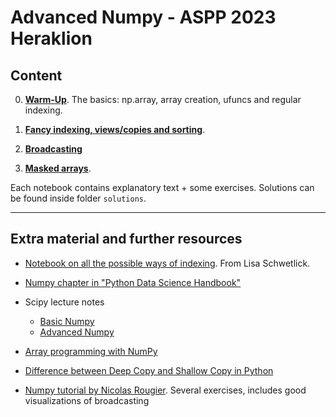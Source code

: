 # Advanced Numpy - ASPP 2023 Heraklion

## Content

0. **[Warm-Up](notebook-0-warm-up.ipynb)**. The basics: np.array, array creation, ufuncs and regular indexing.

1. **[Fancy indexing, views/copies and sorting](notebook-1-fancyindexing-views-copies-sorting.ipynb)**. 

2. **[Broadcasting](notebook-2-broadcasting.ipynb)**
  
3. **[Masked arrays](notebook-3-masked-arrays.ipynb)**.

Each notebook contains explanatory text + some exercises. Solutions can be found inside folder ```solutions```.

---

## Extra material and further resources

- [Notebook on all the possible ways of indexing](extra-material/indexing.ipynb). From Lisa Schwetlick.
- [Numpy chapter in "Python Data Science Handbook"](https://jakevdp.github.io/PythonDataScienceHandbook/02.00-introduction-to-numpy.html)
- Scipy lecture notes
  - [Basic Numpy](http://scipy-lectures.org/intro/numpy/index.html)
  - [Advanced Numpy](http://scipy-lectures.org/advanced/advanced_numpy/index.html)
- [Array programming with NumPy](https://www.nature.com/articles/s41586-020-2649-2)
- [Difference between Deep Copy and Shallow Copy in Python](https://www.shiksha.com/online-courses/articles/difference-between-deep-copy-and-shallow-copy-in-python/)
 
- [Numpy tutorial by Nicolas Rougier](https://github.com/rougier/numpy-tutorial). Several exercises, includes good visualizations of broadcasting

